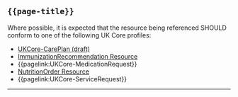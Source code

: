 ## <code>{{page-title}}</code>

Where possible, it is expected that the resource being referenced SHOULD conform to one of the following UK Core profiles:

- [UKCore-CarePlan (draft)](https://simplifier.net/guide/UKCoreImplementationGuideAssetsinDevelopment/Home/ProfilesandExtensions/Profile-UKCore-CarePlan)
- [ImmunizationRecommendation Resource](https://hl7.org/fhir/R4/ImmunizationRecommendation.html)
- {{pagelink:UKCore-MedicationRequest}}
- [NutritionOrder Resource](https://hl7.org/fhir/R4/NutritionOrder.html)
- {{pagelink:UKCore-ServiceRequest}}

---